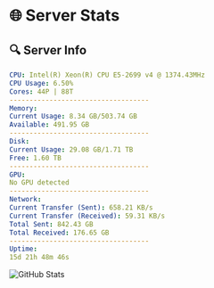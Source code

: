 # 🌐 Server Stats
## 🔍 Server Info
```yaml
CPU: Intel(R) Xeon(R) CPU E5-2699 v4 @ 1374.43MHz
CPU Usage: 6.50%
Cores: 44P | 88T
-----------------------------------
Memory:
Current Usage: 8.34 GB/503.74 GB
Available: 491.95 GB
-----------------------------------
Disk:
Current Usage: 29.08 GB/1.71 TB
Free: 1.60 TB
-----------------------------------
GPU:
No GPU detected
-----------------------------------
Network:
Current Transfer (Sent): 658.21 KB/s
Current Transfer (Received): 59.31 KB/s
Total Sent: 842.43 GB
Total Received: 176.65 GB
-----------------------------------
Uptime:
15d 21h 48m 46s
```
![GitHub Stats](https://img.shields.io/badge/Updated-2025-05-05_14:57:34-blue)